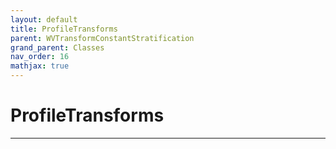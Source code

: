 ```yaml
---
layout: default
title: ProfileTransforms
parent: WVTransformConstantStratification
grand_parent: Classes
nav_order: 16
mathjax: true
---
```


#  ProfileTransforms




---

